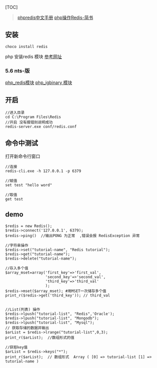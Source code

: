 
[TOC]

>[phpredis中文手册](http://www.cnblogs.com/ikodota/archive/2012/03/05/php_redis_cn.html)
> [php操作Redis-简书](https://www.jianshu.com/p/02d4d3f91e73)

## 安装
`choco install redis`

php 安装redis 模块
[参考网址](https://segmentfault.com/a/1190000011725819)

### 5.6 nts-版
[php_redis模块](https://windows.php.net/downloads/pecl/releases/redis/2.2.7/php_redis-2.2.7-5.6-nts-vc11-x86.zip)
[php_igbinary 模块](https://windows.php.net/downloads/pecl/releases/igbinary/2.0.1/php_igbinary-2.0.1-5.6-nts-vc11-x86.zip)

## 开启
```
//进入目录
cd C:\Program Files\Redis
//开启 没有报错则说明成功
redis-server.exe conf/redis.conf
```
## 命令中测试
打开新命令行窗口
```
//连接
redis-cli.exe -h 127.0.0.1 -p 6379

//赋值
set test "hello word"

//取值
get test
```

## demo
```
$redis = new Redis();
$redis->connect('127.0.0.1', 6379);
$redis->ping()  //输出PONG 为正常  ,错误会报 RedisException 异常

//字符串操作
$redis->set("tutorial-name", "Redis tutorial");
$redis->get("tutorial-name");
$redis->delete("tutorial-name");

//存入多个值
$array_mset=array('first_key'=>'first_val',
                  'second_key'=>'second_val',
                  'third_key'=>'third_val'
                  );
$redis->mset($array_mset); #用MSET一次储存多个值
print_r($redis->get('third_key')); // third_val


//List(列表) 操作
$redis->lpush("tutorial-list", "Redis",'Oracle');
$redis->lpush("tutorial-list", "Mongodb");
$redis->lpush("tutorial-list", "Mysql");
// 获取存储的数据并输出
$arList = $redis->lrange("tutorial-list",0,3);
print_r($arList);  //数组形式的值

//获取key值
$arList = $redis->keys("*");
print_r($arList);  // 数组形式  Array ( [0] => tutorial-list [1] => tutorial-name )
```

